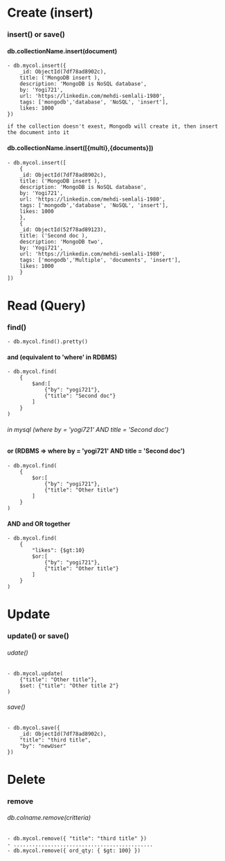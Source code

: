 # Create (insert)
### insert() or save()
#### db.collectionName.insert(document)
    - db.mycol.insert({
        _id: ObjectId(7df78ad8902c),
        title: ('MongoDB insert ),
        description: 'MongoDB is NoSQL database',
        by: 'Yogi721',
        url: 'https://linkedin.com/mehdi-semlali-1980',
        tags: ['mongodb','database', 'NoSQL', 'insert'],
        likes: 1000
    })

    if the collection doesn't exest, Mongodb will create it, then insert the document into it

#### db.collectionName.insert([{multi},{documents}])
    - db.mycol.insert([
        {
        _id: ObjectId(7df78ad8902c),
        title: ('MongoDB insert ),
        description: 'MongoDB is NoSQL database',
        by: 'Yogi721',
        url: 'https://linkedin.com/mehdi-semlali-1980',
        tags: ['mongodb','database', 'NoSQL', 'insert'],
        likes: 1000
        },
        {
        _id: ObjectId(52f78ad89123),
        title: ('Second doc ),
        description: 'MongoDB two',
        by: 'Yogi721',
        url: 'https://linkedin.com/mehdi-semlali-1980',
        tags: ['mongodb','Multiple', 'documents', 'insert'],
        likes: 1000
        }
    ])


# Read (Query)
### find() 
    - db.mycol.find().pretty()
#### and (equivalent to 'where' in RDBMS)
    - db.mycol.find(
        {
            $and:[
                {"by": "yogi721"},
                {"title": "Second doc"}
            ]
        }
    )

###### in mysql (where by = 'yogi721' AND title = 'Second doc')

#### or (RDBMS => where by = 'yogi721' AND title = 'Second doc')
    - db.mycol.find(
        {
            $or:[
                {"by": "yogi721"},
                {"title": "Other title"}
            ]
        }
    )

#### AND and OR together
    - db.mycol.find(
        {
            "likes": {$gt:10}
            $or:[
                {"by": "yogi721"},
                {"title": "Other title"}
            ]
        }
    )

# Update
### update() or save()
###### udate()
    - db.mycol.update(
        {"title": "Other title"},
        $set: {"title": "Other title 2"}
    )

###### save()
    - db.mycol.save({
        _id: ObjectId(7df78ad8902c),
        "title": "third title",
        "by": "newUser"
    })

# Delete
### remove
###### db.colname.remove(critteria)
    - db.mycol.remove({ "title": "third title" })
    - .............................................
    - db.mycol.remove({ ord_qty: { $gt: 100} })